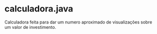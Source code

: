 # calculadora.java
Calculadora feita para dar um numero aproximado de visualizações sobre um valor de investimento.
